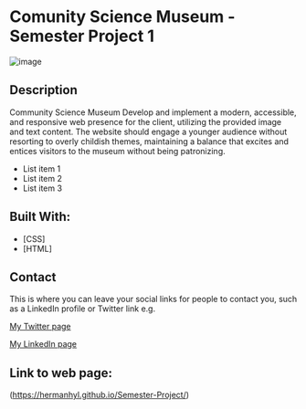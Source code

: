 # Comunity Science Museum - Semester Project 1

![image]("file:///C:/Users/GBT%20B560M_V3/Pictures/Skjermbilde%202024-06-04%20133215.png")


## Description

Community Science Museum Develop and implement a modern, accessible, and responsive web presence for the client, utilizing the provided image and text content. 
The website should engage a younger audience without resorting to overly childish themes, maintaining a balance that excites and entices 
visitors to the museum without being patronizing.

- List item 1
- List item 2
- List item 3

## Built With:

- [CSS]
- [HTML]

## Contact

This is where you can leave your social links for people to contact you, such as a LinkedIn profile or Twitter link e.g.

[My Twitter page](www.twitter.com)

[My LinkedIn page](www.linkedin.com)

## Link to web page:

(https://hermanhyl.github.io/Semester-Project/)
